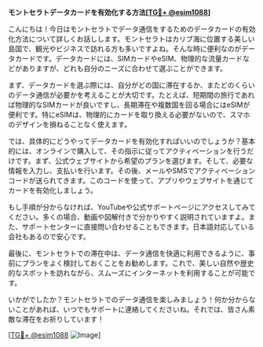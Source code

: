 **モントセラトデータカードを有効化する方法[[TG💪+ @esim1088](https://t.me/s/esim1088)]**

こんにちは！今日はモントセラトでデータ通信をするためのデータカードの有効化方法について詳しくお話しします。モントセラトはカリブ海に位置する美しい島国で、観光やビジネスで訪れる方も多いですよね。そんな時に便利なのがデータカードです。データカードには、SIMカードやeSIM、物理的な流量カードなどがありますが、どれも自分のニーズに合わせて選ぶことができます。

まず、データカードを選ぶ際には、自分がどの国に滞在するか、またどのくらいのデータ通信が必要かを考えることが大切です。たとえば、短期間の旅行であれば物理的なSIMカードが良いですし、長期滞在や複数国を回る場合にはeSIMが便利です。特にeSIMは、物理的にカードを取り換える必要がないので、スマホのデザインを損ねることなく使えます。

では、具体的にどうやってデータカードを有効化すればいいのでしょうか？基本的には、オンラインで購入して、その指示に従ってアクティベーションを行うだけです。まず、公式ウェブサイトから希望のプランを選びます。そして、必要な情報を入力し、支払いを行います。その後、メールやSMSでアクティベーションコードが送られてきます。このコードを使って、アプリやウェブサイトを通じてカードを有効化しましょう。

もし手順が分からなければ、YouTubeや公式サポートページにアクセスしてみてください。多くの場合、動画や図解付きで分かりやすく説明されていますよ。また、サポートセンターに直接問い合わせることもできます。日本語対応している会社もあるので安心です。

最後に、モントセラトでの滞在中は、データ通信を快適に利用できるように、事前にプランをよく検討しておくことをお勧めします。これで、美しい自然や歴史的なスポットを訪れながら、スムーズにインターネットを利用することが可能です。

いかがでしたか？モントセラトでのデータ通信を楽しみましょう！何か分からないことがあれば、いつでもサポートに連絡してくださいね。それでは、皆さん素敵な滞在をお祈りしています！

[[TG💪+ @esim1088](https://t.me/s/esim1088) ![Image](https://i.postimg.cc/Y0z9fWf4/image.png)]